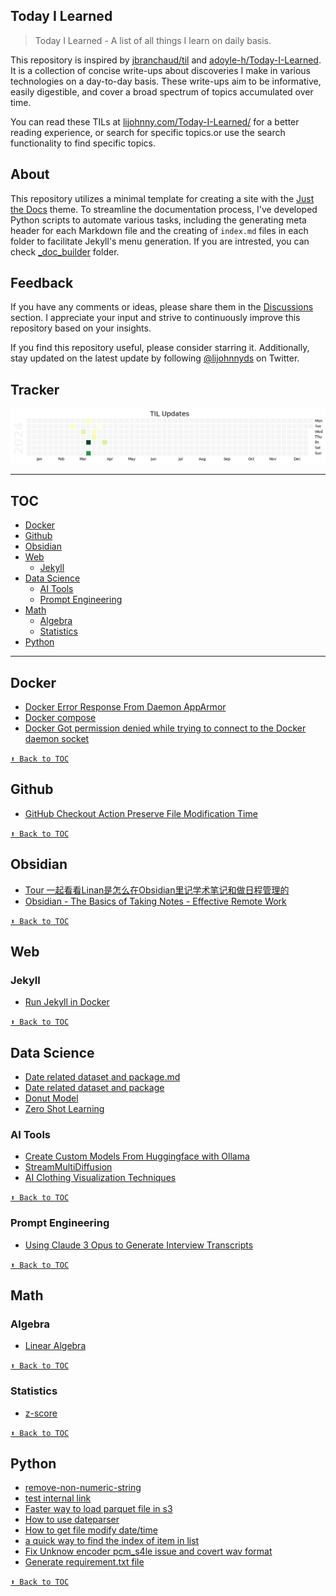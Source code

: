 ## Today I Learned

> Today I Learned - A list of all things I learn on daily basis.

This repository is inspired by [jbranchaud/til](https://github.com/jbranchaud/til) and [adoyle-h/Today-I-Learned](https://github.com/adoyle-h/Today-I-Learned). It is a collection  of concise write-ups about discoveries I make in various technologies on a day-to-day basis. These write-ups aim to be informative, easily digestible, and cover a broad spectrum of topics accumulated over time.

You can read these TILs at [lijohnny.com/Today-I-Learned/](https://lijohnny.com/Today-I-Learned/) for a better reading experience, or search for specific topics.or use the search functionality to find specific topics.

## About  

This repository utilizes a minimal template for creating a site with the [Just the Docs](https://just-the-docs.github.io/just-the-docs/) theme. To streamline the documentation process, I've developed Python scripts to automate various tasks, including the generating meta header for each Markdown file and the creating of `index.md` files in each folder to facilitate Jekyll's menu generation. If you are intrested, you can check [_doc_builder](/_doc_builder/) folder.


## Feedback

If you have any comments or ideas, please share them in the [Discussions](https://github.com/itslijohnny/Today-I-Learned/discussions) section. I appreciate your input and strive to continuously improve this repository based on your insights.

If you find this repository useful, please consider starring it. Additionally, stay updated on the latest update by following [@lijohnnyds](https://twitter.com/lijohnnyds) on Twitter.

## Tracker
![image](assets/til_update.png)

------
## TOC
<!-- toc -->
<!-- <details close> -->
<!-- <summary>Collapse/Expand</summary> -->
- [Docker](#docker)
- [Github](#github)
- [Obsidian](#obsidian)
- [Web](#web)
  - [Jekyll](#jekyll)
- [Data Science](#data-science)
  - [AI Tools](#ai-tools)
  - [Prompt Engineering](#prompt-engineering)
- [Math](#math)
  - [Algebra](#algebra)
  - [Statistics](#statistics)
- [Python](#python)

<!-- </details> -->
<!-- tocstop -->
------
## Docker
- [Docker Error Response From Daemon AppArmor](docker/Docker%20Error%20Response%20From%20Daemon%20AppArmor.md)
- [Docker compose](docker/docker-compose.md)
- [Docker Got permission denied while trying to connect to the Docker daemon socket](docker/Docker%20Got%20permission%20denied%20while%20trying%20to%20connect%20to%20the%20Docker%20daemon%20socket.md)


[`⬆ Back to TOC`](#toc)
## Github
- [GitHub Checkout Action Preserve File Modification Time](github/restore_file_datetime.md)


[`⬆ Back to TOC`](#toc)
## Obsidian
- [Tour 一起看看Linan是怎么在Obsidian里记学术笔记和做日程管理的](obsidian/Tour%20一起看看Linan是怎么在Obsidian里记学术笔记和做日程管理的.md)
- [Obsidian - The Basics of Taking Notes - Effective Remote Work](obsidian/Obsidian%20-%20The%20Basics%20of%20Taking%20Notes%20-%20Effective%20Remote%20Work.md)


[`⬆ Back to TOC`](#toc)
## Web
### Jekyll
- [Run Jekyll in Docker](web/Jekyll/run-jekyll-in-docker.md)


[`⬆ Back to TOC`](#toc)
## Data Science
- [Date related dataset and package.md  ](ds/date-related-dataset-and-package.md)
- [Date related dataset and package](ds/Date%20related%20dataset%20and%20package.md)
- [Donut Model](ds/dount_model.md)
- [Zero Shot Learning](ds/zero-shot-model.md)
### AI Tools
- [Create Custom Models From Huggingface with Ollama](ds/ai-tools/Create%20Custom%20Models%20From%20Huggingface%20with%20Ollama.md)
- [StreamMultiDiffusion](ds/ai-tools/StreamMultiDiffusion.md)
- [AI Clothing Visualization Techniques](ds/ai-tools/AI%20Clothing%20Visualization%20Techniques.md)


[`⬆ Back to TOC`](#toc)
### Prompt Engineering
- [Using Claude 3 Opus to Generate Interview Transcripts](ds/prompt-engineering/Using%20Claude%203%20Opus%20to%20Generate%20Interview%20Transcripts.md)


[`⬆ Back to TOC`](#toc)
## Math
### Algebra
- [Linear Algebra](math/algebra/linear-algebra.md)


[`⬆ Back to TOC`](#toc)
### Statistics
- [z-score](math/statistics/z-score.md)


[`⬆ Back to TOC`](#toc)
## Python
- [remove-non-numeric-string](python/remove-non-numeric-string.md)
- [test internal link](python/test%20internal%20link.md)
- [Faster way to load parquet file in s3](python/Faster%20way%20to%20load%20parquet%20file%20in%20s3.md)
- [How to use dateparser](python/How%20to%20use%20dateparser.md)
- [How to get file modify date/time](python/how-to-get-file-modify-datetime.md)
- [a quick way to find the index of item in list](python/find-index.md)
- [Fix Unknow encoder pcm_s4le issue and covert wav format](python/Fix%20Unknow%20encoder%20pcm_s4le%20issue%20and%20covert%20wav%20format.md)
- [Generate requirement.txt file](python/generate-requirement.md)


[`⬆ Back to TOC`](#toc)